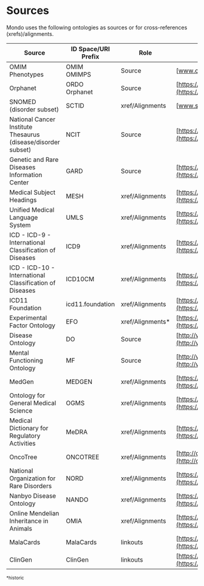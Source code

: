 ---
---
# Sources

Mondo uses the following ontologies as sources or for cross-references (xrefs)/alignments.

Source | ID Space/URI Prefix | Role | Website
--- | --- | --- | ---
OMIM Phenotypes | OMIM <br> OMIMPS | Source | [www.omim.org](https://www.omim.org/) 
Orphanet | ORDO <br> Orphanet | Source | [https://www.orpha.net/consor/cgi-bin/index.php](https://www.orpha.net/consor/cgi-bin/index.php)
SNOMED (disorder subset) | SCTID | xref/Alignments | [www.snomed.org](http://www.snomed.org/)
National Cancer Institute Thesaurus (disease/disorder subset) | NCIT |Source | [https://ncit.nci.nih.gov/ncitbrowser/](https://ncit.nci.nih.gov/ncitbrowser/)
Genetic and Rare Diseases Information Center | GARD | Source |[https://rarediseases.info.nih.gov/](https://rarediseases.info.nih.gov/)
Medical Subject Headings | MESH | xref/Alignments | [https://id.nlm.nih.gov/mesh/](https://id.nlm.nih.gov/mesh/)
Unified Medical Language System | UMLS | xref/Alignments | [https://www.nlm.nih.gov/research/umls/index.html](https://www.nlm.nih.gov/research/umls/index.html)
ICD - ICD-9 - International Classification of Diseases | ICD9 | xref/Alignments | [https://www.cdc.gov/nchs/icd/icd9.htm](https://www.cdc.gov/nchs/icd/icd9.htm)
ICD - ICD-10 - International Classification of Diseases | ICD10CM | xref/Alignments | [https://www.cdc.gov/nchs/icd/icd10cm.htm](https://www.cdc.gov/nchs/icd/icd10cm.htm)
ICD11 Foundation | icd11.foundation | xref/Alignments | [https://icd.who.int/dev11/](https://icd.who.int/dev11/) 
Experimental Factor Ontology | EFO | xref/Alignments* | [https://www.ebi.ac.uk/efo/](https://www.ebi.ac.uk/efo/)
Disease Ontology | DO | Source | [http://www.obofoundry.org/ontology/doid.html](http://www.obofoundry.org/ontology/doid.html)
Mental Functioning Ontology | MF | Source | [http://www.obofoundry.org/ontology/mf.html](http://www.obofoundry.org/ontology/mf.html)
MedGen | MEDGEN |xref/Alignments | [https://www.ncbi.nlm.nih.gov/medgen/](https://www.ncbi.nlm.nih.gov/medgen/)
Ontology for General Medical Science | OGMS | xref/Alignments | [https://github.com/OGMS/ogms](https://github.com/OGMS/ogms)
Medical Dictionary for Regulatory Activities | MeDRA | xref/Alignments | [https://www.meddra.org/](https://www.meddra.org/)
OncoTree | ONCOTREE | xref/Alignments | [http://oncotree.mskcc.org/#/home](http://oncotree.mskcc.org/#/home)
National Organization for Rare Disorders | NORD | xref/Alignments | [https://rarediseases.org/](https://rarediseases.org/)
Nanbyo Disease Ontology | NANDO | xref/Alignments | [https://nanbyodata.jp/about_nando](https://nanbyodata.jp/about_nando)
Online Mendelian Inheritance in Animals | OMIA | xref/Alignments | [https://www.omia.org/home/](https://www.omia.org/home/)
MalaCards | MalaCards | linkouts | [https://www.malacards.org/](https://www.malacards.org/) 
ClinGen | ClinGen | linkouts | [https://clinicalgenome.org/](https://clinicalgenome.org/)

<small>*historic</small>










 
